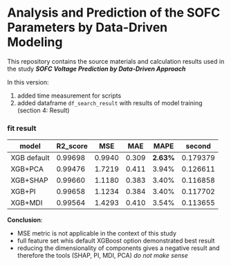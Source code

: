 # Analysis and Prediction of the SOFC Parameters by Data-Driven Modeling

This repository contains the source materials and calculation results used in the study ***SOFC Voltage Prediction by Data-Driven Approach***

In this version:
1) added time measurement for scripts
2) added dataframe `df_search_result` with results of model training (section 4: Result)

### fit result

| model | R2_score | MSE | MAE | MAPE | second |
| --- | --- | --- | --- | --- | --- |
| XGB default | 0.99698 | 0.9940 | 0.309 | **2.63%** | 0.179379 |
| XGB+PCA | 0.99476 | 1.7219 | 0.411 | 3.94% | 0.126611 |
| XGB+SHAP | 0.99660 | 1.1180 | 0.383 | 3.40% | 0.116858 |
| XGB+PI | 0.99658 | 1.1234 | 0.384 | 3.40% | 0.117702 |
| XGB+MDI | 0.99564	 | 1.4293 | 0.410 | 3.54% | 0.113655 |


**Conclusion**:
- MSE metric is not applicable in the context of this study
- full feature set whis default XGBoost option demonstrated best result
- reducing the dimensionality of components gives a negative result and therefore the tools (SHAP, PI, MDI, PCA) *do not make sense*